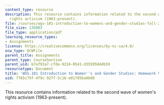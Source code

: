 ```yaml
---
content_type: resource
description: This resource contains information related to the second wave of women's
  rights activism (1963-present).
file: /courses/wgs-101-introduction-to-womens-and-gender-studies-fall-2014/7765c79f4f9c92ff5c16e01785ba0b08_MITWGS_101F14_Hwork9.pdf
file_size: 135003
file_type: application/pdf
learning_resource_types:
- Assignments
license: https://creativecommons.org/licenses/by-nc-sa/4.0/
ocw_type: OCWFile
parent_title: Assignments
parent_type: CourseSection
parent_uid: b7af93a7-cfda-9224-0541-d3559584db59
resourcetype: Document
title: 'WGS.101 Introduction to Women''s and Gender Studies: Homework 9 Sisters'
uid: 7765c79f-4f9c-92ff-5c16-e01785ba0b08
---
```

This resource contains information related to the second wave of women's rights activism (1963-present).